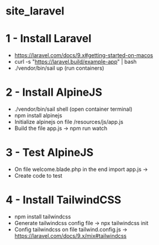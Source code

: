 # site_laravel

# 1 - Install Laravel
 - https://laravel.com/docs/9.x#getting-started-on-macos
 - curl -s "https://laravel.build/example-app" | bash
 - ./vendor/bin/sail up (run containers)
# 2 - Install AlpineJS
 - ./vendor/bin/sail shell (open container terminal)
 - npm install alpinejs  
 - Initialize alpinejs on file /resources/js/app.js
 - Build the file app.js -> npm run watch

# 3 - Test AlpineJS
 - On file welcome.blade.php in the end import app.js -> <script src="{{ asset('js/app.js') }}"></script>
 - Create code to test

# 4 - Install TailwindCSS
 - npm install tailwindcss
  - Generate tailwindcss config file -> npx tailwindcss init
  - Config tailwindcss on file tailwind.config.js -> https://laravel.com/docs/9.x/mix#tailwindcss
